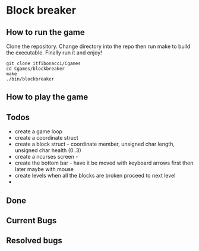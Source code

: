 # Block breaker

## How to run the game
Clone the repository. Change directory into the repo then run make to build the executable. Finally run it and enjoy!
```
git clone itfibonacci/Cgames
cd Cgames/blockbreaker
make
./bin/blockbreaker
```

## How to play the game

## Todos
- create a game loop
- create a coordinate struct
- create a block struct - coordinate member, unsigned char length, unsigned char health (0..3)
- create a ncurses screen - 
- create the bottom bar - have it be moved with keyboard arrows first then later maybe with mouse
- create levels when all the blocks are broken proceed to next level
- 

## Done

## Current Bugs

## Resolved bugs

